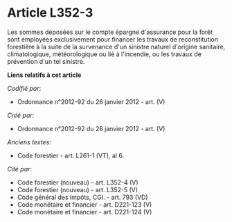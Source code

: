 # Article L352-3

Les sommes déposées sur le compte épargne d'assurance pour la forêt sont employées exclusivement pour financer les travaux de
reconstitution forestière à la suite de la survenance d'un sinistre naturel d'origine sanitaire, climatologique,
météorologique ou lié à l'incendie, ou les travaux de prévention d'un tel sinistre.

**Liens relatifs à cet article**

_Codifié par_:

  - Ordonnance n°2012-92 du 26 janvier 2012 - art. (V)

_Créé par_:

  - Ordonnance n°2012-92 du 26 janvier 2012 - art. (V)

_Anciens textes_:

  - Code forestier - art. L261-1 (VT), al 6.

_Cité par_:

  - Code forestier (nouveau) - art. L352-4 (V)
  - Code forestier (nouveau) - art. L352-5 (V)
  - Code général des impôts, CGI. - art. 793 (VD)
  - Code monétaire et financier - art. D221-123 (V)
  - Code monétaire et financier - art. D221-124 (V)
